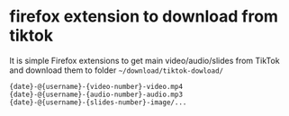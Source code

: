 # firefox extension to download from tiktok

It is simple Firefox extensions to get main video/audio/slides from TikTok
and download them to folder `~/download/tiktok-dowload/`

```
{date}-@{username}-{video-number}-video.mp4
{date}-@{username}-{audio-number}-audio.mp3
{date}-@{username}-{slides-number}-image/...
```

